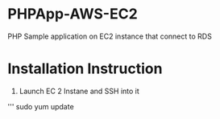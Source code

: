 # PHPApp-AWS-EC2
PHP Sample application on EC2 instance that connect to RDS

# Installation Instruction

1. Launch EC 2 Instane and SSH into it

''' sudo yum update
